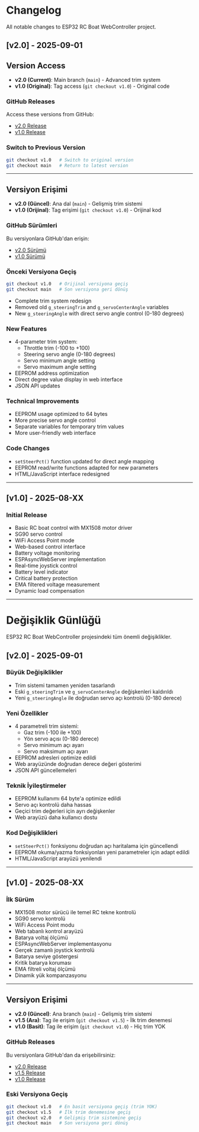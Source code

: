 # Changelog

All notable changes to ESP32 RC Boat WebController project.

## [v2.0] - 2025-09-01
## Version Access

- **v2.0 (Current)**: Main branch (`main`) - Advanced trim system
- **v1.0 (Original)**: Tag access (`git checkout v1.0`) - Original code

### GitHub Releases
Access these versions from GitHub:
- [v2.0 Release](https://github.com/OguzhanOZGEN/ESP32_RC_Boat_WebController/releases/tag/v2.0)
- [v1.0 Release](https://github.com/OguzhanOZGEN/ESP32_RC_Boat_WebController/releases/tag/v1.0)

### Switch to Previous Version
```bash
git checkout v1.0   # Switch to original version
git checkout main   # Return to latest version
```

---

## Versiyon Erişimi

- **v2.0 (Güncel)**: Ana dal (`main`) - Gelişmiş trim sistemi
- **v1.0 (Orijinal)**: Tag erişimi (`git checkout v1.0`) - Orijinal kod

### GitHub Sürümleri
Bu versiyonlara GitHub'dan erişin:
- [v2.0 Sürümü](https://github.com/OguzhanOZGEN/ESP32_RC_Boat_WebController/releases/tag/v2.0)
- [v1.0 Sürümü](https://github.com/OguzhanOZGEN/ESP32_RC_Boat_WebController/releases/tag/v1.0)

### Önceki Versiyona Geçiş
```bash
git checkout v1.0   # Orijinal versiyona geçiş
git checkout main   # Son versiyona geri dönüş
```
- Complete trim system redesign
- Removed old `g_steeringTrim` and `g_servoCenterAngle` variables
- New `g_steeringAngle` with direct servo angle control (0-180 degrees)

### New Features
- 4-parameter trim system:
  - Throttle trim (-100 to +100)
  - Steering servo angle (0-180 degrees)
  - Servo minimum angle setting
  - Servo maximum angle setting
- EEPROM address optimization
- Direct degree value display in web interface
- JSON API updates

### Technical Improvements
- EEPROM usage optimized to 64 bytes
- More precise servo angle control
- Separate variables for temporary trim values
- More user-friendly web interface

### Code Changes
- `setSteerPct()` function updated for direct angle mapping
- EEPROM read/write functions adapted for new parameters
- HTML/JavaScript interface redesigned

---

## [v1.0] - 2025-08-XX

### Initial Release
- Basic RC boat control with MX1508 motor driver
- SG90 servo control
- WiFi Access Point mode
- Web-based control interface
- Battery voltage monitoring
- ESPAsyncWebServer implementation
- Real-time joystick control
- Battery level indicator
- Critical battery protection
- EMA filtered voltage measurement
- Dynamic load compensation

---

# Değişiklik Günlüğü

ESP32 RC Boat WebController projesindeki tüm önemli değişiklikler.

## [v2.0] - 2025-09-01

### Büyük Değişiklikler
- Trim sistemi tamamen yeniden tasarlandı
- Eski `g_steeringTrim` ve `g_servoCenterAngle` değişkenleri kaldırıldı
- Yeni `g_steeringAngle` ile doğrudan servo açı kontrolü (0-180 derece)

### Yeni Özellikler
- 4 parametreli trim sistemi:
  - Gaz trim (-100 ile +100)
  - Yön servo açısı (0-180 derece)
  - Servo minimum açı ayarı
  - Servo maksimum açı ayarı
- EEPROM adresleri optimize edildi
- Web arayüzünde doğrudan derece değeri gösterimi
- JSON API güncellemeleri

### Teknik İyileştirmeler
- EEPROM kullanımı 64 byte'a optimize edildi
- Servo açı kontrolü daha hassas
- Geçici trim değerleri için ayrı değişkenler
- Web arayüzü daha kullanıcı dostu

### Kod Değişiklikleri
- `setSteerPct()` fonksiyonu doğrudan açı haritalama için güncellendi
- EEPROM okuma/yazma fonksiyonları yeni parametreler için adapt edildi
- HTML/JavaScript arayüzü yenilendi

---

## [v1.0] - 2025-08-XX

### İlk Sürüm
- MX1508 motor sürücü ile temel RC tekne kontrolü
- SG90 servo kontrolü
- WiFi Access Point modu
- Web tabanlı kontrol arayüzü
- Batarya voltaj ölçümü
- ESPAsyncWebServer implementasyonu
- Gerçek zamanlı joystick kontrolü
- Batarya seviye göstergesi
- Kritik batarya koruması
- EMA filtreli voltaj ölçümü
- Dinamik yük kompanzasyonu

---

## Versiyon Erişimi

- **v2.0 (Güncel)**: Ana branch (`main`) - Gelişmiş trim sistemi
- **v1.5 (Ara)**: Tag ile erişim (`git checkout v1.5`) - İlk trim denemesi  
- **v1.0 (Basit)**: Tag ile erişim (`git checkout v1.0`) - Hiç trim YOK

### GitHub Releases
Bu versiyonlara GitHub'dan da erişebilirsiniz:
- [v2.0 Release](https://github.com/OguzhanOZGEN/ESP32_RC_Boat_WebController/releases/tag/v2.0)
- [v1.5 Release](https://github.com/OguzhanOZGEN/ESP32_RC_Boat_WebController/releases/tag/v1.5)
- [v1.0 Release](https://github.com/OguzhanOZGEN/ESP32_RC_Boat_WebController/releases/tag/v1.0)

### Eski Versiyona Geçiş
```bash
git checkout v1.0   # En basit versiyona geçiş (trim YOK)
git checkout v1.5   # İlk trim denemesine geçiş  
git checkout v2.0   # Gelişmiş trim sistemine geçiş
git checkout main   # Son versiyona geri dönüş
```
